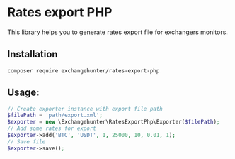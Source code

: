 # Rates export PHP
This library helps you to generate rates export
file for exchangers monitors.

## Installation
```shell
composer require exchangehunter/rates-export-php
```

## Usage:
```php
// Create exporter instance with export file path
$filePath = 'path/export.xml';
$exporter = new \Exchangehunter\RatesExportPhp\Exporter($filePath);
// Add some rates for export
$exporter->add('BTC', 'USDT', 1, 25000, 10, 0.01, 1);
// Save file
$exporter->save();
```